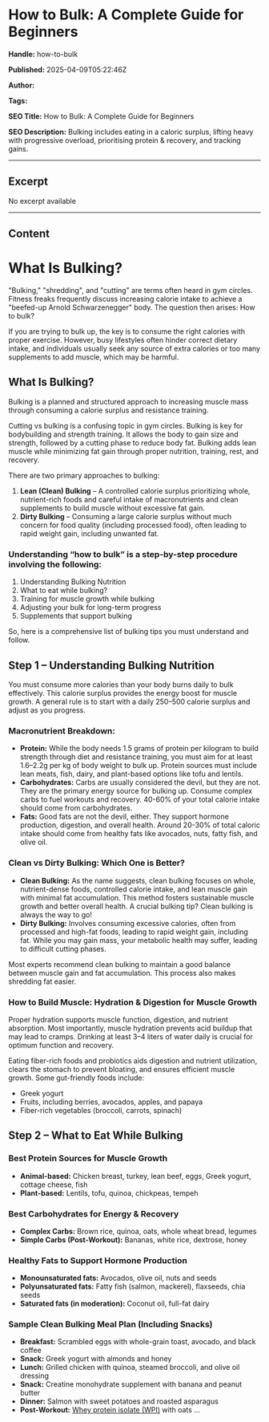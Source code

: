 # How to Bulk: A Complete Guide for Beginners

**Handle:** how-to-bulk

**Published:** 2025-04-09T05:22:46Z

**Author:**  

**Tags:** 

**SEO Title:** How to Bulk: A Complete Guide for Beginners

**SEO Description:** Bulking includes eating in a caloric surplus, lifting heavy with progressive overload, prioritising protein & recovery, and tracking gains.

---

## Excerpt

No excerpt available

---

## Content

# What Is Bulking?

"Bulking," "shredding", and "cutting" are terms often heard in gym circles. Fitness freaks frequently discuss increasing calorie intake to achieve a "beefed-up Arnold Schwarzenegger" body. The question then arises: How to bulk?

If you are trying to bulk up, the key is to consume the right calories with proper exercise. However, busy lifestyles often hinder correct dietary intake, and individuals usually seek any source of extra calories or too many supplements to add muscle, which may be harmful.

## What Is Bulking?

Bulking is a planned and structured approach to increasing muscle mass through consuming a calorie surplus and resistance training.

Cutting vs bulking is a confusing topic in gym circles. Bulking is key for bodybuilding and strength training. It allows the body to gain size and strength, followed by a cutting phase to reduce body fat. Bulking adds lean muscle while minimizing fat gain through proper nutrition, training, rest, and recovery.

There are two primary approaches to bulking:

1. **Lean (Clean) Bulking** – A controlled calorie surplus prioritizing whole, nutrient-rich foods and careful intake of macronutrients and clean supplements to build muscle without excessive fat gain.
2. **Dirty Bulking** – Consuming a large calorie surplus without much concern for food quality (including processed food), often leading to rapid weight gain, including unwanted fat.

### Understanding “how to bulk” is a step-by-step procedure involving the following:

1. Understanding Bulking Nutrition
2. What to eat while bulking?
3. Training for muscle growth while bulking
4. Adjusting your bulk for long-term progress
5. Supplements that support bulking

So, here is a comprehensive list of bulking tips you must understand and follow.

## Step 1 – Understanding Bulking Nutrition

You must consume more calories than your body burns daily to bulk effectively. This calorie surplus provides the energy boost for muscle growth. A general rule is to start with a daily 250–500 calorie surplus and adjust as you progress.

### Macronutrient Breakdown:

- **Protein:** While the body needs 1.5 grams of protein per kilogram to build strength through diet and resistance training, you must aim for at least 1.6–2.2g per kg of body weight to bulk up. Protein sources must include lean meats, fish, dairy, and plant-based options like tofu and lentils.
- **Carbohydrates:** Carbs are usually considered the devil, but they are not. They are the primary energy source for bulking up. Consume complex carbs to fuel workouts and recovery. 40-60% of your total calorie intake should come from carbohydrates.
- **Fats:** Good fats are not the devil, either. They support hormone production, digestion, and overall health. Around 20-30% of total caloric intake should come from healthy fats like avocados, nuts, fatty fish, and olive oil.

### Clean vs Dirty Bulking: Which One is Better?

- **Clean Bulking:** As the name suggests, clean bulking focuses on whole, nutrient-dense foods, controlled calorie intake, and lean muscle gain with minimal fat accumulation. This method fosters sustainable muscle growth and better overall health. A crucial bulking tip? Clean bulking is always the way to go!
- **Dirty Bulking:** Involves consuming excessive calories, often from processed and high-fat foods, leading to rapid weight gain, including fat. While you may gain mass, your metabolic health may suffer, leading to difficult cutting phases.

Most experts recommend clean bulking to maintain a good balance between muscle gain and fat accumulation. This process also makes shredding fat easier.

### How to Build Muscle: Hydration & Digestion for Muscle Growth

Proper hydration supports muscle function, digestion, and nutrient absorption. Most importantly, muscle hydration prevents acid buildup that may lead to cramps. Drinking at least 3–4 liters of water daily is crucial for optimum function and recovery.

Eating fiber-rich foods and probiotics aids digestion and nutrient utilization, clears the stomach to prevent bloating, and ensures efficient muscle growth. Some gut-friendly foods include:

- Greek yogurt
- Fruits, including berries, avocados, apples, and papaya
- Fiber-rich vegetables (broccoli, carrots, spinach)

## Step 2 – What to Eat While Bulking

### Best Protein Sources for Muscle Growth

- **Animal-based:** Chicken breast, turkey, lean beef, eggs, Greek yogurt, cottage cheese, fish
- **Plant-based:** Lentils, tofu, quinoa, chickpeas, tempeh

### Best Carbohydrates for Energy & Recovery

- **Complex Carbs:** Brown rice, quinoa, oats, whole wheat bread, legumes
- **Simple Carbs (Post-Workout):** Bananas, white rice, dextrose, honey

### Healthy Fats to Support Hormone Production

- **Monounsaturated fats:** Avocados, olive oil, nuts and seeds
- **Polyunsaturated fats:** Fatty fish (salmon, mackerel), flaxseeds, chia seeds
- **Saturated fats (in moderation):** Coconut oil, full-fat dairy

### Sample Clean Bulking Meal Plan (Including Snacks)

- **Breakfast:** Scrambled eggs with whole-grain toast, avocado, and black coffee
- **Snack:** Greek yogurt with almonds and honey
- **Lunch:** Grilled chicken with quinoa, steamed broccoli, and olive oil dressing
- **Snack:** Creatine monohydrate supplement with banana and peanut butter
- **Dinner:** Salmon with sweet potatoes and roasted asparagus
- **Post-Workout:** [Whey protein isolate (WPI)](https://www.vpa.com.au/products/whey-isolate-protein-powder) with oats ...

